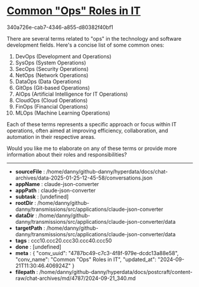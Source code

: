 # [Common "Ops" Roles in IT](https://claude.ai/chat/4787bc49-c7c3-4f8f-979e-dcdc13a88e58)

340a726e-cab7-4346-a855-d80382f40bf1

 There are several terms related to "ops" in the technology and software development fields. Here's a concise list of some common ones:

1. DevOps (Development and Operations)
2. SysOps (System Operations)
3. SecOps (Security Operations)
4. NetOps (Network Operations)
5. DataOps (Data Operations)
6. GitOps (Git-based Operations)
7. AIOps (Artificial Intelligence for IT Operations)
8. CloudOps (Cloud Operations)
9. FinOps (Financial Operations)
10. MLOps (Machine Learning Operations)

Each of these terms represents a specific approach or focus within IT operations, often aimed at improving efficiency, collaboration, and automation in their respective areas.

Would you like me to elaborate on any of these terms or provide more information about their roles and responsibilities?

---

* **sourceFile** : /home/danny/github-danny/hyperdata/docs/chat-archives/data-2025-01-25-12-45-58/conversations.json
* **appName** : claude-json-converter
* **appPath** : claude-json-converter
* **subtask** : [undefined]
* **rootDir** : /home/danny/github-danny/transmissions/src/applications/claude-json-converter
* **dataDir** : /home/danny/github-danny/transmissions/src/applications/claude-json-converter/data
* **targetPath** : /home/danny/github-danny/transmissions/src/applications/claude-json-converter/data
* **tags** : ccc10.ccc20.ccc30.ccc40.ccc50
* **done** : [undefined]
* **meta** : {
  "conv_uuid": "4787bc49-c7c3-4f8f-979e-dcdc13a88e58",
  "conv_name": "Common \"Ops\" Roles in IT",
  "updated_at": "2024-09-21T11:30:46.406924Z"
}
* **filepath** : /home/danny/github-danny/hyperdata/docs/postcraft/content-raw/chat-archives/md/4787/2024-09-21_340.md